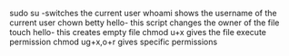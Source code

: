 sudo su -switches the current user
whoami shows the username of the current user
chown betty hello- this script changes the owner of the file
touch hello- this creates empty file
chmod u+x gives the file execute permission
chmod ug+x,o+r gives specific permissions
